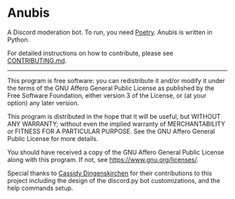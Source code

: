 # Anubis

A Discord moderation bot.
To run, you need [Poetry](https://python-poetry.org/). Anubis is written in Python.

For detailed instructions on how to contribute, please see [CONTRIBUTING.md](CONTRIBUTING.md).

---

This program is free software: you can redistribute it and/or modify
it under the terms of the GNU Affero General Public License as
published by the Free Software Foundation, either version 3 of the
License, or (at your option) any later version.

This program is distributed in the hope that it will be useful,
but WITHOUT ANY WARRANTY; without even the implied warranty of
MERCHANTABILITY or FITNESS FOR A PARTICULAR PURPOSE.  See the
GNU Affero General Public License for more details.

You should have received a copy of the GNU Affero General Public License
along with this program.  If not, see <https://www.gnu.org/licenses/>.

Special thanks to [Cassidy Dingenskirchen](https://github.com/deingithub) for their contributions to this project 
including the design of the discord.py bot customizations, and the help commands setup.